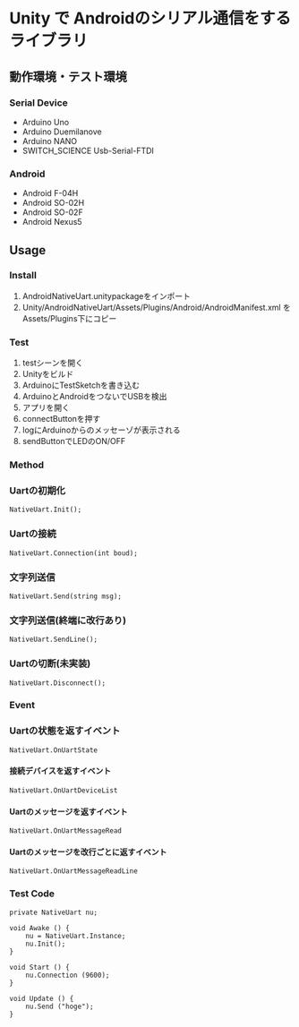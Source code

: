 
# Unity で Androidのシリアル通信をするライブラリ

## 動作環境・テスト環境

### Serial Device
- Arduino Uno
- Arduino Duemilanove
- Arduino NANO
- SWITCH_SCIENCE Usb-Serial-FTDI

### Android

- Android F-04H
- Android SO-02H
- Android SO-02F
- Android Nexus5


## Usage

### Install

1. AndroidNativeUart.unitypackageをインポート
2. Unity/AndroidNativeUart/Assets/Plugins/Android/AndroidManifest.xml を Assets/Plugins下にコピー

### Test

1. testシーンを開く
2. Unityをビルド
3. ArduinoにTestSketchを書き込む
4. ArduinoとAndroidをつないでUSBを検出
5. アプリを開く
6. connectButtonを押す
7. logにArduinoからのメッセーゾが表示される
8. sendButtonでLEDのON/OFF

### Method

### Uartの初期化
    NativeUart.Init();

### Uartの接続
    NativeUart.Connection(int boud);

### 文字列送信
    NativeUart.Send(string msg);

### 文字列送信(終端に改行あり)
    NativeUart.SendLine();

### Uartの切断(未実装)
    NativeUart.Disconnect();

### Event

### Uartの状態を返すイベント
    NativeUart.OnUartState

#### 接続デバイスを返すイベント
    NativeUart.OnUartDeviceList

#### Uartのメッセージを返すイベント
    NativeUart.OnUartMessageRead

#### Uartのメッセージを改行ごとに返すイベント
    NativeUart.OnUartMessageReadLine


### Test Code

    private NativeUart nu;

    void Awake () {
        nu = NativeUart.Instance;
        nu.Init();
    }

    void Start () {
        nu.Connection (9600);
    }

    void Update () {
        nu.Send ("hoge");
    }




